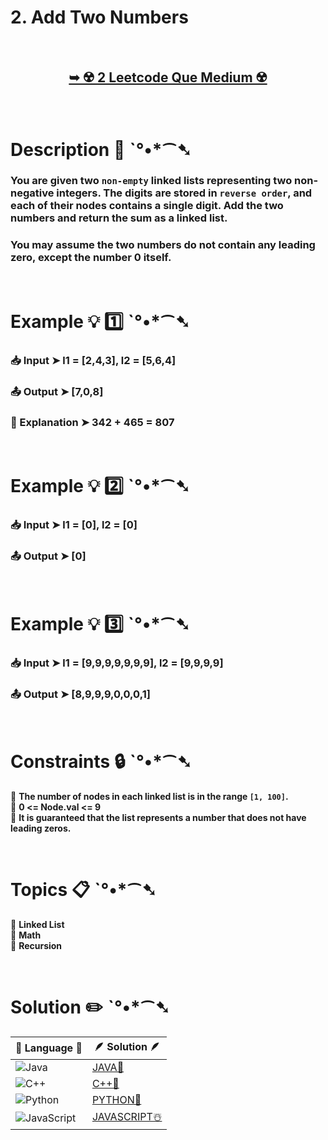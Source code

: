 # 2. Add Two Numbers

</br>

<h2 align="center"> 

<a href="https://leetcode.com/problems/add-two-numbers/description/"><strong>➥ ☢️ 2 Leetcode Que Medium ☢️ </strong></a>
</h2>

</br>

# Description 📜 ˋ°•*⁀➷

### You are given two `non-empty` linked lists representing two non-negative integers. The digits are stored in `reverse order`, and each of their nodes contains a single digit. Add the two numbers and return the sum as a linked list.

### You may assume the two numbers do not contain any leading zero, except the number 0 itself.

</br>

# Example 💡 1️⃣ ˋ°•*⁀➷

  ### 📥 Input  ➤ l1 = [2,4,3], l2 = [5,6,4]

  ### 📤 Output  ➤ [7,0,8]

  ### 🔦 Explanation  ➤ 342 + 465 = 807

</br>

# Example 💡 2️⃣ ˋ°•*⁀➷

  ### 📥 Input ➤ l1 = [0], l2 = [0]

  ### 📤 Output  ➤ [0] 


</br>

# Example 💡 3️⃣ ˋ°•*⁀➷

  ### 📥 Input ➤ l1 = [9,9,9,9,9,9,9], l2 = [9,9,9,9]

  ### 📤 Output  ➤ [8,9,9,9,0,0,0,1]

</br>

# Constraints 🔒 ˋ°•*⁀➷

🔹 **The number of nodes in each linked list is in the range `[1, 100]`.** </br>
🔹 **0 <= Node.val <= 9** </br>
🔹 **It is guaranteed that the list represents a number that does not have leading zeros.** </br>

</br>

# Topics 📋 ˋ°•*⁀➷

🔸 **Linked List**  </br>
🔸 **Math**  </br>
🔸 **Recursion**  </br>

</br>

# Solution ✏️ ˋ°•*⁀➷

| 📒 Language 📒  | 🪶 Solution 🪶 |
| ------------- | ------------- |
|  ![Java](https://img.shields.io/badge/java-%23ED8B00.svg?style=for-the-badge&logo=openjdk&logoColor=white)  | [JAVA🍁](https://github.com/Prakhar-002/LEETCODE/blob/main/%F0%9F%8E%AD%20LEVEL%20wise%20que%20with%20solution%20%F0%9F%8E%AF/%E2%98%A2%EF%B8%8F%20Medium%20%E2%98%A2%EF%B8%8F/%E2%98%A2%EF%B8%8F%20Medium%202.%20Add%20Two%20Numbers%20%E2%98%83%EF%B8%8F%20%F0%9F%8D%81%20%F0%9F%8D%B0%20%F0%9F%8E%B2/%F0%9F%8D%81JAVA-2-AddTwoNumbers.java) |
|  ![C++](https://img.shields.io/badge/c++-%2300599C.svg?style=for-the-badge&logo=c%2B%2B&logoColor=white)  | [C++🎲](https://github.com/Prakhar-002/LEETCODE/blob/main/%F0%9F%8E%AD%20LEVEL%20wise%20que%20with%20solution%20%F0%9F%8E%AF/%E2%98%A2%EF%B8%8F%20Medium%20%E2%98%A2%EF%B8%8F/%E2%98%A2%EF%B8%8F%20Medium%202.%20Add%20Two%20Numbers%20%E2%98%83%EF%B8%8F%20%F0%9F%8D%81%20%F0%9F%8D%B0%20%F0%9F%8E%B2/%F0%9F%8E%B2CPP-2-AddTwoNumbers.cpp)  |
|  ![Python](https://img.shields.io/badge/python-3670A0?style=for-the-badge&logo=python&logoColor=ffdd54)    | [PYTHON🍰](https://github.com/Prakhar-002/LEETCODE/blob/main/%F0%9F%8E%AD%20LEVEL%20wise%20que%20with%20solution%20%F0%9F%8E%AF/%E2%98%A2%EF%B8%8F%20Medium%20%E2%98%A2%EF%B8%8F/%E2%98%A2%EF%B8%8F%20Medium%202.%20Add%20Two%20Numbers%20%E2%98%83%EF%B8%8F%20%F0%9F%8D%81%20%F0%9F%8D%B0%20%F0%9F%8E%B2/%F0%9F%8D%B0PYTHON-2-AddTwoNumbers.py) |
| ![JavaScript](https://img.shields.io/badge/javascript-%23323330.svg?style=for-the-badge&logo=javascript&logoColor=%23F7DF1E)   | [JAVASCRIPT☃️](https://github.com/Prakhar-002/LEETCODE/blob/main/%F0%9F%8E%AD%20LEVEL%20wise%20que%20with%20solution%20%F0%9F%8E%AF/%E2%98%A2%EF%B8%8F%20Medium%20%E2%98%A2%EF%B8%8F/%E2%98%A2%EF%B8%8F%20Medium%202.%20Add%20Two%20Numbers%20%E2%98%83%EF%B8%8F%20%F0%9F%8D%81%20%F0%9F%8D%B0%20%F0%9F%8E%B2/%E2%98%83%EF%B8%8FJAVASCRIPT-2-AddTwoNumbers.js) |

